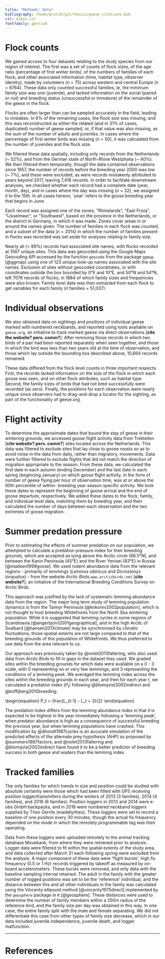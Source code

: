 ```yaml
---
title: "Methods: Data"
bibliography: /home/pratik/git/thesis/geese_citations.bib
csl: oikos.csl
fontfamily: gentium
---
```


# Flock counts

We gained access to four datasets relating to the study species from our region of interest. The first was a set of counts of flock sizes, of the age ratio (percentage of first winter birds), of the numbers of families of each flock, and other associated information (time, habitat type, observer identity), made by volunteers (*n* = 75) across western and central Europe (*n* = 8764). These data only counted successful families, ie, the minimum family size was one (juvenile), and lacked information on the social (paired or not) and breeding status (unsuccessful or immature) of the remainder of the geese in the flock.

Flocks are often larger than can be sampled accurately in the field, leading to mistakes. In 6% of the remaining cases, the flock size was missing, and this was reconstructed as either the related (and in 31% of cases, duplicated) number of geese sampled, or, if that value was also missing, as the sum of the number of adults and juveniles. In cases where the percentage of first winter birds was missing (*n* = 50), it was calculated from the number of juveniles and the flock size.

We filtered these data spatially, including only records from the Netherlands (~ 52%), and from the German state of North-Rhine Westphalia (~ 40%). We then filtered them temporally; though the data contained observations since 1957, the number of records before the breeding year 2000 was low (~ 7%), and these were excluded, as were records mistakenly attributed to years beyond 2017, leaving 7,416 records. In order to facilitate downstream analyses, we checked whether each record had a complete date (year, month, day), and in cases where the day was missing (*n* = 32), we assigned it to the 15th. In all cases hereon, 'year' refers to the goose breeding year that begins in June.

Each record was assigned one of the zones, "Rhinelands", "East Frisia", "IJsselmeer", or "Southwest", based on the province in the Netherlands, or the district in Germany, in which it was made. Zones cover areas in or around the names given. The number of families in each flock was counted, and a subset of the data (*n* = 2014) in which the number of families present in flocks was recorded was set aside for analyses relating to family size.

Nearly all (> 99%) records had associated site names, with flocks recorded at 1567 unique sites. This data was geocoded using the Google Maps Geocoding API accessed by the function `geocode` from the package `ggmap` [@ggmap] using one of 123 unique look-up names associated with the site names. Exclusion of sites without geocoded coordinates, or with coordinates outside the box bounded by 0°E and 10°E, and 50°N and 54°N, left 7076 records of flocks, in 1884 of which family sizes and frequencies were also known. Family level data was then extracted from each flock to get variables for each family (*n* families = 51,037).

# Individual observations

We also obtained data on sightings and positions of individual geese marked with numbered neckbands, and reported using tools available on `geese.org`, an initiative to track marked geese via direct observations [**cite the website? pers. comm?**]. After removing those records in which two birds of a pair had been reported separately when seen together, and those in which the bird was less than two years old at the time of observation, and those which lay outside the bounding box described above, 10,664 records remained.

These data differed from the flock level counts in three important respects. First, the records lacked information on the size of the flock in which each goose was seen, and on other flock attributes, such as habitat type. Second, the family sizes of birds that had not bred successfully were recorded (as zero). Finally, the positions for each observation were nearly unique since observers had to drag-and-drop a locator for the sighting, as part of the functionality of geese.org.


# Flight activity

To determine the approximate dates that bound the stay of geese in their wintering grounds, we accessed goose flight activity data from Trektellen [**cite website? pers. comm?**] sites located across the Netherlands. This data was filtered to exclude sites that lay close to goose roosts so as to avoid noise in the data from daily, rather than migratory, movements. Data were further filtered to exclude flights that did not match the direction of migration appropriate to the season. From these data, we calculated the first date in each autumn (ending December) and the last date in each spring (beginning January) on which goose flight activity, in the form of number of geese flying per hour of observation time, was at or above the 90th percentile of within- breeding year season specific activity. We took these dates to represent the beginning of goose arrival and the end of goose departure, respectively. We added these dates to the flock, family, and individual level data, matching them by breeding year, and then calculated the number of days between each observation and the two extremes of goose migration.

# Summer predation pressure

Prior to estimating the effects of summer predation on our population, we attempted to calculate a predation pressure index for their breeding grounds, which are accepted as lying above the Arctic circle (66.5°N), and between the Kanin Peninsula (45°E) and the River Yenisei (83°E) in Russia [@madsen1999goose]. We used rodent abundance data from the relevant regions - primarily of lemmings (*Lemmus sibiricus* and *Dicrostonyx torquatus*) -  from the website *Arctic Birds* `www.arcticbirds.net` [**cite website?**], an initiative of the International Breeding Conditions Survey on Arctic Birds.

This approach was justified by the lack of systematic lemming abundance data from the region. The major long term study of lemming population dynamics is from the Taimyr Peninsula [@kokorev2002population], which is not thought to host breeding Whitefronts from the North Sea wintering population. While it is suggested that lemming cycles in some regions of Scandinavia [@angerbjorn2001geographical], and in the high Arctic of Svalbard [@hansen2013climate] may be synchronised by climatic fluctuations, those spatial extents are not large compared to that of the breeding grounds of this population of Whitefronts. We thus preferred to use data from the area relevant to us.

Our approach was previously taken by @nolet2013faltering, who also used data from *Arctic Birds* to fill in gaps in the dataset they used. We graded sites within the breeding grounds for which data were available on a 0 - 3 scale, with 0 representing no or very few lemmings, and 3 representing the conditions of a lemming peak. We averaged the lemming index across the sites within the breeding grounds in each year, and then for each year *t*, we calculated a predation index ($P_t$) following @blomqvist2002indirect and @koffijberg2010breeding.

 \begin{equation} P_t = \frac{L_{t-1} - L_t + 3}{2} \end{equation}

The predation index differs from the lemming abundance index in that it is expected to be highest in the year immediately following a 'lemming peak', when predator abundance is high as a consequence of successful breeding the previous year, but when lemming populations have crashed. This modification by @dhondt1987cycles is an accurate simulation of the predicted effects of the alternate prey hypothesis (AHP) as proposed by @summers1987factors, and @nolet2013faltering and @blomqvist2002indirect have found it to be a better predictor of breeding success in both geese and waders than the lemming index.

# Tracked families

The only families for which trends in size and position could be studied with absolute certainty were those which had been fitted with GPS receiving position logger/transmitters during the winters of 2013 (3 families), 2014 (4 families), and 2016 (6 families). Position loggers in 2013 and 2014 were e-obs GmbH backpacks, and in 2016 were numbered neckband loggers supplied by Theo Gerrits (madebytheo). These loggers were set to record a baseline of one position every 30 minutes, though the actual fix frequency depended on the mode in which the remotely programmable tag was then operating.

Data from these loggers were uploaded remotely to the animal tracking database Movebank, from where they were retrieved prior to analysis. Logger data were filtered to fit within the spatial extents of the study area, and data collected after March 31 each following spring were excluded from the analysis. A major component of these data were 'flight bursts', high fix frequency (0.5 or 1 Hz) records triggered by takeoff as measured by on-board accelerometers. These bursts were removed, and only data with the baseline sampling interval retained. The adult in the family with the greater number of logged positions was set to be the 'reference' individual, and the distance between this and all other individuals in the family was calculated using the Vincenty ellipsoid method [@vincenty1975direct] implemented by the `geosphere` package in `R` [@geosphere]. These distances were used to determine the number of family members within a 250m radius of the reference bird, and the family size per day was obtained in this way. In one case, the entire family split with the male and female separating. We did not differentiate this case from other types of family size decrease, which in our data included juvenile independence, juvenile death, and logger malfunction.

---

# References
